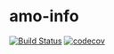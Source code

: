 # amo-info

[![Build Status](https://github.com/willdurand/amo-info/workflows/ci/badge.svg)](https://github.com/willdurand/amo-info/actions?workflow=ci) [![codecov](https://codecov.io/gh/willdurand/amo-info/branch/main/graph/badge.svg)](https://codecov.io/gh/willdurand/amo-info)
